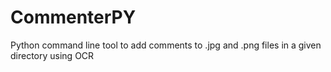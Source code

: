 # CommenterPY
Python command line tool to add comments to .jpg and .png files in a given directory using OCR
